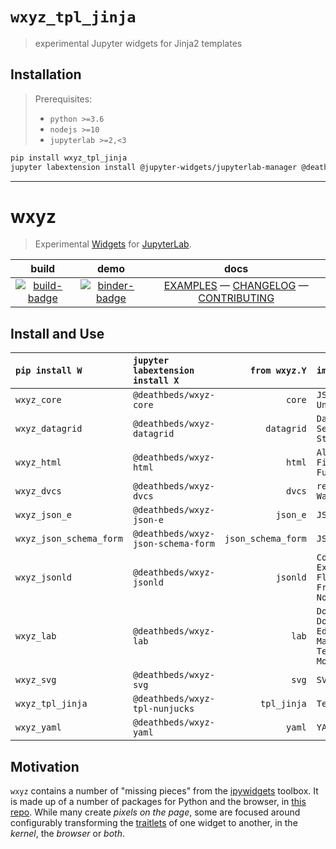 # `wxyz_tpl_jinja`

> experimental Jupyter widgets for Jinja2 templates

## Installation

> Prerequisites:
>
> - `python >=3.6`
> - `nodejs >=10`
> - `jupyterlab >=2,<3`

```bash
pip install wxyz_tpl_jinja
jupyter labextension install @jupyter-widgets/jupyterlab-manager @deathbeds/wxyz-core
```

---

# wxyz

> Experimental [Widgets][] for [JupyterLab][].

|           build           |            demo             |                      docs                       |
| :-----------------------: | :-------------------------: | :---------------------------------------------: |
| [![build-badge][]][build] | [![binder-badge][]][binder] | [EXAMPLES][] — [CHANGELOG][] — [CONTRIBUTING][] |

## Install and Use

| `pip install W`         | `jupyter labextension install X`   |      `from wxyz.Y` | `import Z`                                                                        |
| :---------------------- | :--------------------------------- | -----------------: | :-------------------------------------------------------------------------------- |
| `wxyz_core`             | `@deathbeds/wxyz-core`             |             `core` | `JSON`<br/>`UnJSON`<br/>                                                          |
| `wxyz_datagrid`         | `@deathbeds/wxyz-datagrid`         |         `datagrid` | `DataGrid`<br/>`SelectGrid`<br/>`StyleGrid`                                       |
| `wxyz_html`             | `@deathbeds/wxyz-html`             |             `html` | `AlphaColorPicker`<br/>`FileBox`<br/>`FullScreen`                                 |
| `wxyz_dvcs`             | `@deathbeds/wxyz-dvcs`             |             `dvcs` | `repos.repo_git.Git`<br/>`Watcher`                                                |
| `wxyz_json_e`           | `@deathbeds/wxyz-json-e`           |           `json_e` | `JSONE`                                                                           |
| `wxyz_json_schema_form` | `@deathbeds/wxyz-json-schema-form` | `json_schema_form` | `JSONSchemaForm`                                                                  |
| `wxyz_jsonld`           | `@deathbeds/wxyz-jsonld`           |           `jsonld` | `Compact`<br/>`Expand`<br/>`Flatten`<br/>`Frame`<br/>`Normalize`                  |
| `wxyz_lab`              | `@deathbeds/wxyz-lab`              |              `lab` | `DockBox`<br/>`DockPop`<br/>`Editor`<br/>`Markdown`<br/>`Terminal`<br/>`ModeInfo` |
| `wxyz_svg`              | `@deathbeds/wxyz-svg`              |              `svg` | `SVGBox`                                                                          |
| `wxyz_tpl_jinja`        | `@deathbeds/wxyz-tpl-nunjucks`     |        `tpl_jinja` | `Template`                                                                        |
| `wxyz_yaml`             | `@deathbeds/wxyz-yaml`             |             `yaml` | `YAML`                                                                            |

## Motivation

`wxyz` contains a number of "missing pieces" from the [ipywidgets][] toolbox.
It is made up of a number of packages for Python and the browser, in [this repo][].
While many create _pixels on the page_, some are focused around configurably
transforming the [traitlets][] of one widget to another, in the _kernel_, the
_browser_ or _both_.

[binder-badge]: https://mybinder.org/badge_logo.svg
[binder]: https://mybinder.org/v2/gh/deathbeds/wxyz/master?urlpath=lab/tree/src/py/wxyz_notebooks/src/wxyz/notebooks/index.ipynb
[build-badge]: https://dev.azure.com/nickbollweg/deathbeds/_apis/build/status/deathbeds.wxyz?branchName=master
[build]: https://dev.azure.com/nickbollweg/deathbeds/_build/latest?definitionId=6&branchName=master
[changelog]: https://github.com/deathbeds/wxyz/blob/master/CHANGELOG.md
[contributing]: https://github.com/deathbeds/wxyz/blob/master/CONTRIBUTING.md
[examples]: https://github.com/deathbeds/wxyz/blob/master/src/py/wxyz_notebooks/src/wxyz/notebooks/index.ipynb
[ipywidgets]: https://github.com/jupyter-widgets/ipywidgets
[jupyterlab]: https://github.com/jupyterlab/jupyterlab
[this repo]: https://github.com/deathbeds/wxyz
[traitlets]: https://github.com/ipython/traitlets
[widgets]: https://jupyter.org/widgets
